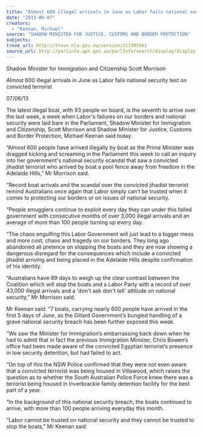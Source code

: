 ```yaml
---
title: "Almost 600 illegal arrivals in June as Labor fails national security test on convicted terrorist"
date: "2013-06-07"
creators:
  - "Keenan, Michael"
source: "SHADOW MINISTER FOR JUSTICE, CUSTOMS AND BORDER PROTECTION"
subjects:
trove_url: http://trove.nla.gov.au/version/211395561
source_url: http://parlinfo.aph.gov.au/parlInfo/search/display/display.w3p;query=Id%3A%22media/pressrel/2513335%22
---
```


 Shadow Minister for Immigration and Citizenship Scott Morrison 

 Almost 600 illegal arrivals in June as Labor fails national security test on  convicted terrorist 

 07/06/13 

 The latest illegal boat, with 93 people on board, is the seventh to arrive over the last week, a week  when Labor's failures on our borders and national security were laid bare in the Parliament, Shadow  Minister for Immigration and Citizenship, Scott Morrison and Shadow Minister for Justice, Customs  and Border Protection, Michael Keenan said today. 

 “Almost 600 people have arrived illegally by boat as the Prime Minister was dragged kicking and  screaming in the Parliament this week to call an inquiry into her government's national security  scandal that saw a convicted jihadist terrorist who arrived by boat a pool fence away from freedom  in the Adelaide Hills,” Mr Morrison said. 

 “Record boat arrivals and the scandal over the convicted jihadist terrorist remind Australians once  again that Labor simply can't be trusted when it comes to protecting our borders or on issues of  national security. 

 “People smugglers continue to exploit every day they can under this failed government with  consecutive months of over 3,000 illegal arrivals and an average of more than 100 people turning up  every day. 

 “The chaos engulfing this Labor Government will just lead to a bigger mess and more cost, chaos and  tragedy on our borders. They long ago abandoned all pretence on stopping the boats and they are  now showing a dangerous disregard for the consequences which include a convicted jihadist arriving  and being placed in the Adelaide Hills despite confirmation of his identity. 

 “Australians have 99 days to weigh up the clear contrast between the Coalition which will stop the  boats and a Labor Party with a record of over 43,000 illegal arrivals and a 'don't ask don't tell'  attitude on national security,” Mr Morrison said. 

 Mr Keenan said: “7 boats, carrying nearly 600 people have arrived in the first 5 days of June, as the  Gillard Government’s bungled handling of a grave national security breach has been further exposed  this week. 

 “We saw the Minister for Immigration’s embarrassing back down when he had to admit that in fact  the previous Immigration Minister, Chris Bowen’s office had been made aware of the convicted  Egyptian terrorist’s presence in low security detention, but had failed to act. 

 “On top of this the NSW Police confirmed that they were not even aware that a convicted terrorist  was being housed in Villawood, which raises the question as to whether the South Australian Police  Force knew there was a terrorist being housed in Inverbrackie family detention facility for the best  part of a year. 

 “In the background of this national security breach, the boats continued to arrive, with more than  100 people arriving everyday this month. 

 “Labor cannot be trusted on national security and they cannot be trusted to stop the boats,” Mr  Keenan said. 

 

